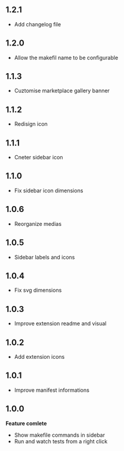 ## 1.2.1

- Add changelog file

## 1.2.0

- Allow the makefil name to be configurable

## 1.1.3

- Cuztomise marketplace gallery banner

## 1.1.2

- Redisign icon

## 1.1.1

- Cneter sidebar icon

## 1.1.0

- Fix sidebar icon dimensions

## 1.0.6

- Reorganize medias

## 1.0.5

- Sidebar labels and icons

## 1.0.4

- Fix svg dimensions

## 1.0.3

- Improve extension readme and visual

## 1.0.2

- Add extension icons

## 1.0.1

- Improve manifest informations


## 1.0.0

**Feature comlete**
- Show makefile commands in sidebar
- Run and watch tests from a right click